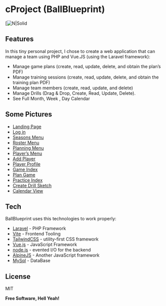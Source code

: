 
cProject (BallBlueprint)
========================

\[![N|Solid](https://picperf.io/https://laravelnews.s3.amazonaws.com/images/laravel-featured.png)


Features
--------

In this tiny personal project, I chose to create a web application that can manage a team using PHP and Vue.JS (using the Laravel framework):

*   Manage game plans (create, read, update, delete, and obtain the plan’s PDF)
*   Manage training sessions (create, read, update, delete, and obtain the training plan PDF)
*   Manage team members (create, read, update, and delete)
*   Manage Drills (Drag & Drop, Create, Read, Update, Delete).
*   See Full Month, Week , Day Calendar

Some Pictures
-------------

*   [Landing Page](https://imgur.com/OENyiKr)
*   [Log in](https://imgur.com/qwwRxWq)
*   [Seasons Menu](https://imgur.com/Uf2105N)
*   [Roster Menu](https://imgur.com/mQ03e03)
*   [Planning Menu](https://imgur.com/vU70pTT)
*   [Player’s Menu](https://imgur.com/TChOS6v)
*   [Add Player](https://imgur.com/yAN8Krg)
*   [Player Profile](https://imgur.com/sxm5D1N)
*   [Game Index](https://imgur.com/GGoUJuP)
*   [Plan Game](https://imgur.com/2TopmrZ)
*   [Practice Index](https://imgur.com/mxiSw6T)
*   [Create Drill Sketch](https://imgur.com/vdbg3UU)
*   [Calendar View](https://imgur.com/Eu1sucQ)

Tech
----

BallBlueprint uses this technologies to work properly:

*   [Laravel](https://laravel.com/) - PHP Framework
*   [Vite](https://vitejs.dev/) - Frontend Tooling
*   [TailwindCSS](https://tailwindcss.com/) - utility-first CSS framework
*   [Vue.js](https://vuejs.org/) - JavaScript Framework
*   [node.js](http://nodejs.org) - evented I/O for the backend
*   [AlpineJS](https://alpinejs.dev/) - Another JavaScript framework
*   [MySql](https://www.mysql.com/) - DataBase

License
-------

MIT

**Free Software, Hell Yeah!**
